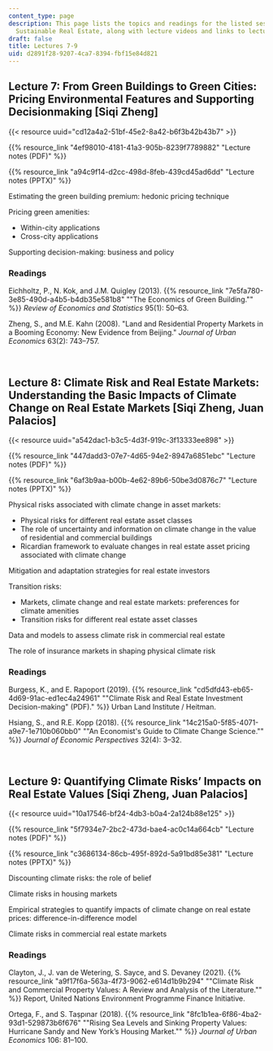 ```yaml
---
content_type: page
description: This page lists the topics and readings for the listed sessions of 11.350
  Sustainable Real Estate, along with lecture videos and links to lecture slides.
draft: false
title: Lectures 7-9
uid: d2891f28-9207-4ca7-8394-fbf15e84d821
---
```

## Lecture 7: From Green Buildings to Green Cities: Pricing Environmental Features and Supporting Decisionmaking \[Siqi Zheng\]  

{{< resource uuid="cd12a4a2-51bf-45e2-8a42-b6f3b42b43b7" >}}

{{% resource_link "4ef98010-4181-41a3-905b-8239f7789882" "Lecture notes (PDF)" %}}

{{% resource_link "a94c9f14-d2cc-498d-8feb-439cd45ad6dd" "Lecture notes (PPTX)" %}}

Estimating the green building premium: hedonic pricing technique 

Pricing green amenities: 

- Within-city applications  
- Cross-city applications  

Supporting decision-making: business and policy

### Readings

Eichholtz, P., N. Kok, and J.M. Quigley (2013). {{% resource_link "7e5fa780-3e85-490d-a4b5-b4db35e581b8" "\"The Economics of Green Building.\"" %}} *Review of Economics and Statistics* 95(1): 50–63.

Zheng, S., and M.E. Kahn (2008). "Land and Residential Property Markets in a Booming Economy: New Evidence from Beijing." *Journal of Urban Economics* 63(2): 743–757. 

 

## Lecture 8: Climate Risk and Real Estate Markets: Understanding the Basic Impacts of Climate Change on Real Estate Markets \[Siqi Zheng, Juan Palacios\]

{{< resource uuid="a542dac1-b3c5-4d3f-919c-3f13333ee898" >}}

{{% resource_link "447dadd3-07e7-4d65-94e2-8947a6851ebc" "Lecture notes (PDF)" %}}

{{% resource_link "6af3b9aa-b00b-4e62-89b6-50be3d0876c7" "Lecture notes (PPTX)" %}}

Physical risks associated with climate change in asset markets:  

- Physical risks for different real estate asset classes  
- The role of uncertainty and information on climate change in the value of residential and commercial buildings
- Ricardian framework to evaluate changes in real estate asset pricing associated with climate change

Mitigation and adaptation strategies for real estate investors  

Transition risks:  

- Markets, climate change and real estate markets: preferences for climate amenities  
- Transition risks for different real estate asset classes  

Data and models to assess climate risk in commercial real estate  

The role of insurance markets in shaping physical climate risk  

### Readings

Burgess, K., and E. Rapoport (2019). {{% resource_link "cd5dfd43-eb65-4d69-91ac-ed1ec4a24961" "\"Climate Risk and Real Estate Investment Decision-making\" (PDF)." %}} Urban Land Institute / Heitman. 

Hsiang, S., and R.E. Kopp (2018). {{% resource_link "14c215a0-5f85-4071-a9e7-1e710b060bb0" "\"An Economist's Guide to Climate Change Science.\"" %}} *Journal of Economic Perspectives* 32(4): 3–32. 

 

## Lecture 9: Quantifying Climate Risks’ Impacts on Real Estate Values \[Siqi Zheng, Juan Palacios\]

{{< resource uuid="10a17546-bf24-4db3-b0a4-2a124b88e125" >}}

{{% resource_link "5f7934e7-2bc2-473d-bae4-ac0c14a664cb" "Lecture notes (PDF)" %}}

{{% resource_link "c3686134-86cb-495f-892d-5a91bd85e381" "Lecture notes (PPTX)" %}}

Discounting climate risks: the role of belief 

Climate risks in housing markets

Empirical strategies to quantify impacts of climate change on real estate prices: difference-in-difference model 

Climate risks in commercial real estate markets

### Readings

Clayton, J., J. van de Wetering, S. Sayce, and S. Devaney (2021). {{% resource_link "a9f17f6a-563a-4f73-9062-e614d1b9b294" "\"Climate Risk and Commercial Property Values: A Review and Analysis of the Literature.\"" %}} Report, United Nations Environment Programme Finance Initiative.

Ortega, F., and S. Taṣpınar (2018). {{% resource_link "8fc1b1ea-6f86-4ba2-93d1-529873b6f676" "\"Rising Sea Levels and Sinking Property Values: Hurricane Sandy and New York’s Housing Market.\"" %}} *Journal of Urban Economics* 106: 81–100.
